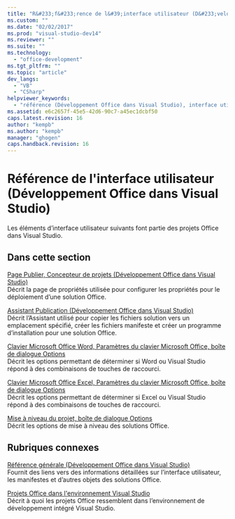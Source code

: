 ```yaml
---
title: "R&#233;f&#233;rence de l&#39;interface utilisateur (D&#233;veloppement Office dans Visual Studio)"
ms.custom: ""
ms.date: "02/02/2017"
ms.prod: "visual-studio-dev14"
ms.reviewer: ""
ms.suite: ""
ms.technology: 
  - "office-development"
ms.tgt_pltfrm: ""
ms.topic: "article"
dev_langs: 
  - "VB"
  - "CSharp"
helpviewer_keywords: 
  - "référence (Développement Office dans Visual Studio), interface utilisateur"
ms.assetid: e6c2657f-45e5-42d6-90c7-a45ec1dcbf50
caps.latest.revision: 16
author: "kempb"
ms.author: "kempb"
manager: "ghogen"
caps.handback.revision: 16
---
```

# R&#233;f&#233;rence de l&#39;interface utilisateur (D&#233;veloppement Office dans Visual Studio)
  Les éléments d’interface utilisateur suivants font partie des projets Office dans Visual Studio.  
  
## Dans cette section  
 [Page Publier, Concepteur de projets &#40;Développement Office dans Visual Studio&#41;](../vsto/publish-page-project-designer-office-development-in-visual-studio.md)  
 Décrit la page de propriétés utilisée pour configurer les propriétés pour le déploiement d’une solution Office.  
  
 [Assistant Publication &#40;Développement Office dans Visual Studio&#41;](../vsto/publish-wizard-office-development-in-visual-studio.md)  
 Décrit l’Assistant utilisé pour copier les fichiers solution vers un emplacement spécifié, créer les fichiers manifeste et créer un programme d’installation pour une solution Office.  
  
 [Clavier Microsoft Office Word, Paramètres du clavier Microsoft Office, boîte de dialogue Options](../vsto/microsoft-office-word-keyboard-microsoft-office-keyboard-settings-options-dialog-box.md)  
 Décrit les options permettant de déterminer si Word ou Visual Studio répond à des combinaisons de touches de raccourci.  
  
 [Clavier Microsoft Office Excel, Paramètres du clavier Microsoft Office, boîte de dialogue Options](../vsto/microsoft-office-excel-keyboard-microsoft-office-keyboard-settings-options-dialog-box.md)  
 Décrit les options permettant de déterminer si Excel ou Visual Studio répond à des combinaisons de touches de raccourci.  
  
 [Mise à niveau du projet, boîte de dialogue Options](../vsto/project-upgrade-options-dialog-box.md)  
 Décrit les options de mise à niveau des solutions Office.  
  
## Rubriques connexes  
 [Référence générale &#40;Développement Office dans Visual Studio&#41;](../vsto/general-reference-office-development-in-visual-studio.md)  
 Fournit des liens vers des informations détaillées sur l’interface utilisateur, les manifestes et d’autres objets des solutions Office.  
  
 [Projets Office dans l'environnement Visual Studio](../vsto/office-projects-in-the-visual-studio-environment.md)  
 Décrit à quoi les projets Office ressemblent dans l’environnement de développement intégré Visual Studio.  
  
  